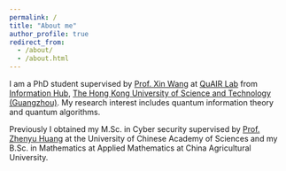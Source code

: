 ```yaml
---
permalink: /
title: "About me"
author_profile: true
redirect_from: 
  - /about/
  - /about.html
---
```



I am a PhD student supervised by [Prof. Xin Wang](https://www.xinwang.info/) at [QuAIR Lab](https://www.quair.group/people/) from [Information Hub](https://infh.hkust-gz.edu.cn/), [The Hong Kong University of Science and Technology (Guangzhou)](https://hkust-gz.edu.cn/). My research interest includes quantum information theory and quantum algorithms.

Previously I obtained my M.Sc. in Cyber security supervised by [Prof. Zhenyu Huang](https://scholar.google.com/citations?user=omCIQ64AAAAJ&hl=zh-CN) at the University of Chinese Academy of Sciences and my B.Sc. in Mathematics at Applied Mathematics at China Agricultural University.
